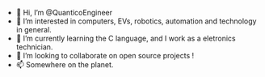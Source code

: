 - 👋 Hi, I’m @QuanticoEngineer
- 👀 I’m interested in computers, EVs, robotics, automation and technology in general.
- 🌱 I’m currently learning the C language, and I work as a eletronics technician.
- 💞️ I’m looking to collaborate on open source projects !
- 📫 Somewhere on the planet. 

<!---
QuanticoEngineer/QuanticoEngineer is a ✨ special ✨ repository because its `README.md` (this file) appears on your GitHub profile.
You can click the Preview link to take a look at your changes.
--->

